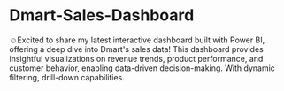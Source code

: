 # Dmart-Sales-Dashboard
☺️Excited to share my latest interactive dashboard built with Power BI, offering a deep dive into Dmart's sales data! This dashboard provides insightful visualizations on revenue trends, product performance, and customer behavior, enabling data-driven decision-making. With dynamic filtering, drill-down capabilities.
